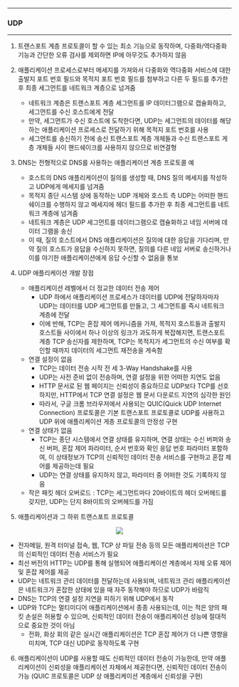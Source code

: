 -----
### UDP
-----
1. 트랜스포트 계층 프로토콜이 할 수 있는 최소 기능으로 동작하며, 다중화/역다중화 기능과 간단한 오류 검사를 제외하면 IP에 아무것도 추가하지 않음
2. 애플리케이션 프로세스로부터 메세지를 가져와서 다중화와 역다중화 서비스에 대한 출발지 포트 번호 필드와 목적지 포트 번호 필드를 첨부하고 다른 두 필드를 추가한 후 최종 세그먼트를 네트워크 계층으로 넘겨줌
   - 네트워크 계층은 트랜스포트 계층 세그먼트를 IP 데이터그램으로 캡슐화하고, 세그먼트를 수신 호스트에게 전달
   - 만약, 세그먼트가 수신 호스트에 도착한다면, UDP는 세그먼트의 데이터를 해당하는 애플리케이션 프로세스로 전달하기 위해 목적지 포트 번호를 사용
   - 세그먼트를 송신하기 전에 송신 트랜스포트 계층 개체들과 수신 트랜스포트 게층 개체들 사이 핸드쉐이크를 사용하지 않으므로 비연결형

3. DNS는 전형적으로 DNS를 사용하는 애플리케이션 계층 프로토콜 예
   - 호스트의 DNS 애플리케이션이 질의를 생성할 때, DNS 질의 메세지를 작성하고 UDP에게 메세지를 넘겨줌
   - 목적지 종단 시스템 상에 동작하는 UDP 개체와 호스트 측 UDP는 어떠한 핸드쉐이크를 수행하지 않고 메세지에 헤더 필드를 추가한 후 최종 세그먼트를 네트워크 계층에 넘겨줌
   - 네트워크 계층은 UDP 세그먼트를 데이터그램으로 캡슐화하고 네임 서버에 데이터 그램을 송신
   - 이 때, 질의 호스트에서 DNS 애플리케이션은 질의에 대한 응답을 기다리며, 만약 질의 호스트가 응답을 수신하지 못하면, 질의를 다른 네임 서버로 송신하거나 이를 야기한 애플리케이션에게 응답 수신할 수 없음을 통보

4. UDP 애플리케이션 개발 장점
   - 애플리케이션 레벨에서 더 정교한 데이터 전송 제어
     + UDP 하에서 애플리케이션 프로세스가 데이터를 UDP에 전달하자마자 UDP는 데이터를 UDP 세그먼트를 만들고, 그 세그먼트를 즉시 네트워크 계층에 전달
     + 이에 반해, TCP는 혼잡 제어 메커니즘을 가져, 목적지 호스트들과 출발지 호스트들 사이에서 하나 이상의 링크가 과도하게 복잡해지면, 트랜스포트 계층 TCP 송신자를 제한하며, TCP는 목적지가 세그먼트의 수신 여부를 확인할 때까지 데이터의 세그먼트 재전송을 게속함
   - 연결 설정이 없음
     + TCP는 데이터 전송 시작 전 세 3-Way Handshake를 사용
     + UDP는 사전 준비 없이 전송하며, 연결 설정을 위한 어떠한 지연도 없음
     + HTTP 문서로 된 웹 페이지는 신뢰성이 중요하므로 UDP보다 TCP를 선호하지만, HTTP에서 TCP 연결 설정은 웹 문서 다운로드 지연의 심각한 원인
     + 따라서, 구글 크롬 브라우저에서 사용되는 QUIC(Quick UDP Internet Connection) 프로토콜은 기본 트랜스포트 프로토콜로 UDP를 사용하고 UDP 위에 애플리케이션 게층 프로토콜의 안정성 구현
   - 연결 상태가 없음
     + TCP는 종단 시스템에서 연결 상태를 유지하며, 연결 상태는 수신 버퍼와 송신 버퍼, 혼잡 제어 파라미터, 순서 번호와 확인 응답 번호 파라미터 포함하여, 이 상태정보가 TCP의 신뢰적인 데이터 전송 서비스를 구현하고 혼잡 제어를 제공하는데 필요
     + UDP는 연결 상태를 유지하지 않고, 파라미터 중 어떠한 것도 기록하지 않음
   - 작은 패킷 헤더 오버로드 : TCP는 세그먼트마다 20바이트의 헤더 오버헤드를 갖지만, UDP는 단지 8바이트의 오버헤드를 가짐

5. 애플리케이션과 그 하위 트랜스포트 프로토콜
<div align="center">
<img src="https://github.com/user-attachments/assets/3aa56a9e-98f7-474d-a383-3a6cae56528f">
</div>

  - 전자메일, 원격 터미널 접속, 웹, TCP 상 파일 전송 등의 모든 애플리케이션은 TCP의 신뢰적인 데이터 전송 서비스가 필요
  - 최선 버전의 HTTP는 UDP를 통해 실행되어 애플리케이션 계층에서 자체 오류 제어 및 혼잡 제어를 제공
  - UDP는 네트워크 관리 데이터를 전달하는데 사용되며, 네트워크 관리 애플리케이션은 네트워크가 혼잡한 상태에 있을 때 자주 동작해야 하므로 UDP가 바람직
  - DNS는 TCP의 연결 설정 지연을 피하기 위해 UDP에서 동작
  - UDP와 TCP는 멀티미디어 애플리케이션에서 종종 사용되는데, 이는 적은 양의 패킷 손설은 허용할 수 있으며, 신뢰적인 데이터 전송이 애플리케이션 성능에 절대적으로 중요한 것이 아님
    + 전화, 화상 회의 같은 실시간 애플리케이션은 TCP 혼잡 제어가 더 나쁜 영향을 미치며, TCP 대신 UDP로 동작하도록 구현

6. 애플리케이션이 UDP를 사용할 때도 신뢰적인 데이터 전송이 가능한데, 만약 애플리케이션이 신뢰성을 애플리케이션 자체에서 제공한다면, 신뢰적인 데이터 전송이 가능 (QUIC 프로토콜은 UDP 상 애플리케이션 계층에서 신뢰성을 구현)
